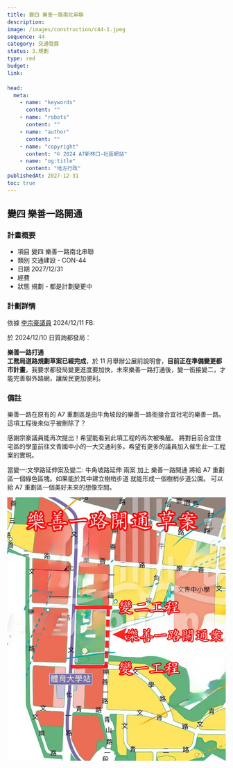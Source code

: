 ```yaml
---
title: 變四 樂善一路南北串聯
description:
image: /images/construction/c44-1.jpeg
sequence: 44
category: 交通發展
status: 3.規劃
type: red
budget:
link:

head:
  meta:
    - name: "keywords"
      content: ""
    - name: "robots"
      content: ""
    - name: "author"
      content: ""
    - name: "copyright"
      content: "© 2024 A7新林口-社區網站"
    - name: "og:title"
      content: "地方行政"
publishedAt: 2027-12-31
toc: true
---
```


## 變四 樂善一路開通

### 計畫概要

- 項目 變四 樂善一路南北串聯
- 類別 交通建設 - CON-44
- 日期 2027/12/31
- 經費
- 狀態 規劃 - 都是計劃變更中

### 計劃詳情

依據 <a href="https://www.facebook.com/share/p/14UyYtrmpS/">李宗豪議員</a> 2024/12/11 FB:

於 2024/12/10 日質詢都發局：

**樂善一路打通**  
**工務局道路規劃草案已經完成**，於 11 月舉辦公展前說明會，**目前正在準備變更都市計畫**，我要求都發局變更進度要加快，未來樂善一路打通後，變一銜接變二，才能完善聯外路網，讓居民更加便利。

### 備註

樂善一路在原有的 A7 重劃區是由牛角坡段的樂善一路銜接合宜社宅的樂善一路。這項工程後來似乎被刪除了？

感謝宗豪議員能再次提出！希望能看到此項工程的再次被喚醒。 將對目前合宜住宅區的學童前往文青國中小的一大交通利多。希望有更多的議員加入催生此一工程案的實現。

當變一:文學路延伸案及變二: 牛角坡路延伸 兩案 加上 樂善一路開通 將給 A7 重劃區一個綠色區塊。如果能於其中建立樹梢步道 就能形成一個樹梢步道公園。 可以給 A7 重劃區一個美好未來的想像空間。

![c44-1.jpeg](/images/construction/c44-1.jpeg)
